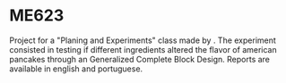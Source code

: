 # ME623
Project for a "Planing and Experiments" class made by . The experiment consisted in testing if different ingredients altered the flavor of american pancakes through an Generalized Complete Block Design. Reports are available in english and portuguese.


